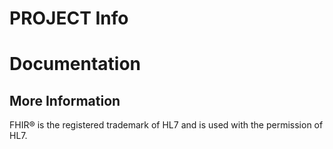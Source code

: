# PROJECT Info


# Documentation


## More Information


FHIR&reg; is the registered trademark of HL7 and is used with the permission of HL7. 